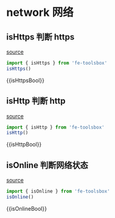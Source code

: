 <script setup>
import {ref, onMounted} from 'vue'
import { isHttps,isHttp,isOnline } from 'fe-toolsbox'
const isHttpsBool = ref(false)
const isHttpBool = ref(false)
const isOnlineBool = ref(false)
onMounted(()=>{
  isHttpsBool.value = isHttps()
  isHttpBool.value = isHttp()
  isOnlineBool.value = isOnline()
})
</script>

# network 网络

## isHttps 判断 https

[source](https://github.com/chenym1992/toolsbox/blob/main/src/funtions/network.ts#L6)

```ts
import { isHttps } from 'fe-toolsbox'
isHttps()
```

<div class="demo">
  {{isHttpsBool}}
</div>

## isHttp 判断 http

[source](https://github.com/chenym1992/toolsbox/blob/main/src/funtions/network.ts#L16)

```ts
import { isHttp } from 'fe-toolsbox'
isHttp()
```

<div class="demo">
  {{isHttpBool}}
</div>

## isOnline 判断网络状态

[source](https://github.com/chenym1992/toolsbox/blob/main/src/funtions/network.ts#L25)

```ts
import { isOnline } from 'fe-toolsbox'
isOnline()
```

<div class="demo">
  {{isOnlineBool}}
</div>
